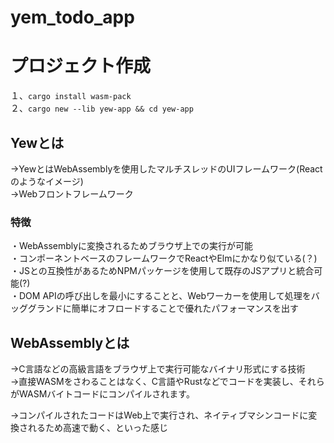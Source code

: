 # yem_todo_app

# プロジェクト作成

１、`cargo install wasm-pack`  
２、`cargo new --lib yew-app && cd yew-app`  


## Yewとは
→YewとはWebAssemblyを使用したマルチスレッドのUIフレームワーク(Reactのようなイメージ)  
→Webフロントフレームワーク  

### 特徴
・WebAssemblyに変換されるためブラウザ上での実行が可能  
・コンポーネントベースのフレームワークでReactやElmにかなり似ている(？)  
・JSとの互換性があるためNPMパッケージを使用して既存のJSアプリと統合可能(?)    
・DOM APIの呼び出しを最小にすることと、Webワーカーを使用して処理をバッググランドに簡単にオフロードすることで優れたパフォーマンスを出す    



## WebAssemblyとは
->C言語などの高級言語をブラウザ上で実行可能なバイナリ形式にする技術  
->直接WASMをさわることはなく、C言語やRustなどでコードを実装し、それらがWASMバイトコードにコンパイルされます。  

  ->コンパイルされたコードはWeb上で実行され、ネイティブマシンコードに変換されるため高速で動く、といった感じ  



